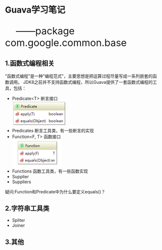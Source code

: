 # Guava学习笔记
<p style="font-size:32px">&nbsp;&nbsp;&nbsp;&nbsp;——package com.google.common.base</p>

1.函数式编程相关
----------------------------------------
"函数式编程"是一种"编程范式"，主要思想是把运算过程尽量写成一系列嵌套的函数调用。
JDK8之前并不支持函数式编程，所以Guava提供了一套函数式编程的工具，包括：
* Predicate&lt;T&gt;  断言接口<br/>
![Aaron Swartz](https://raw.githubusercontent.com/leiy88/Guava/master/src/main/resources/Predicate.png)
* Predicates 断言工具类，有一些断言的实现
* Function&lt;F, T&gt;   函数接口<br/>
![Aaron Swartz](https://raw.githubusercontent.com/leiy88/Guava/master/src/main/resources/Function.png)
* Functions  函数工具类，有一些函数实现
* Supplier
* Suppliers

疑问:Function和Predicate中为什么要定义equals()？

2.字符串工具类
----------------------------------------
* Spliter
* Joiner

3.其他
----------------------------------------
